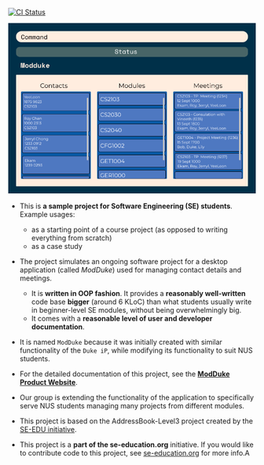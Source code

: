 [![CI Status](https://github.com/AY2021S1-CS2103-F10-2/tp/workflows/Java%20CI/badge.svg)](https://github.com/AY2021S1-CS2103-F10-2/tp/actions)

![Ui](docs/images/Ui.png)

* This is **a sample project for Software Engineering (SE) students**.<br>
  Example usages:
  * as a starting point of a course project (as opposed to writing everything from scratch)
  * as a case study
* The project simulates an ongoing software project for a desktop application (called _ModDuke_) used for managing contact details and meetings.
  * It is **written in OOP fashion**. It provides a **reasonably well-written** code base **bigger** (around 6 KLoC) than what students usually write in beginner-level SE modules, without being overwhelmingly big.
  * It comes with a **reasonable level of user and developer documentation**.
* It is named `ModDuke` because it was initially created with similar functionality of the `Duke iP`, while modifying its functionality to suit NUS students.
* For the detailed documentation of this project, see the **[ModDuke Product Website](https://github.com/AY2021S1-CS2103-F10-2/tp)**.
* Our group is extending the functionality of the application to specifically serve NUS students managing many projects from different modules.

* This project is based on the AddressBook-Level3 project created by the [SE-EDU initiative](https://se-education.org).
* This project is a **part of the se-education.org** initiative. If you would like to contribute code to this project, see [se-education.org](https://se-education.org#https://se-education.org/#contributing) for more info.A


